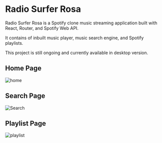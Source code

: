 # Radio Surfer Rosa

Radio Surfer Rosa is a Spotify clone music streaming application built with React, Router, and Spotify Web API.

It contains of inbuilt music player, music search engine, and Spotify playlists.

This project is still ongoing and currently available in desktop version.

## Home Page

![home](https://github.com/AnushkaRi/radio-surfer-rosa/assets/93154379/e6c2b086-555d-40dd-be39-d34460a02fd4)

## Search Page
![Search](https://github.com/AnushkaRi/radio-surfer-rosa/assets/93154379/a25bcf5f-73bc-493d-9770-60d4fc1b3cd8)

## Playlist Page
![playlist](https://github.com/AnushkaRi/radio-surfer-rosa/assets/93154379/5980ec22-bab0-49c7-920e-93f8af706b7c)

